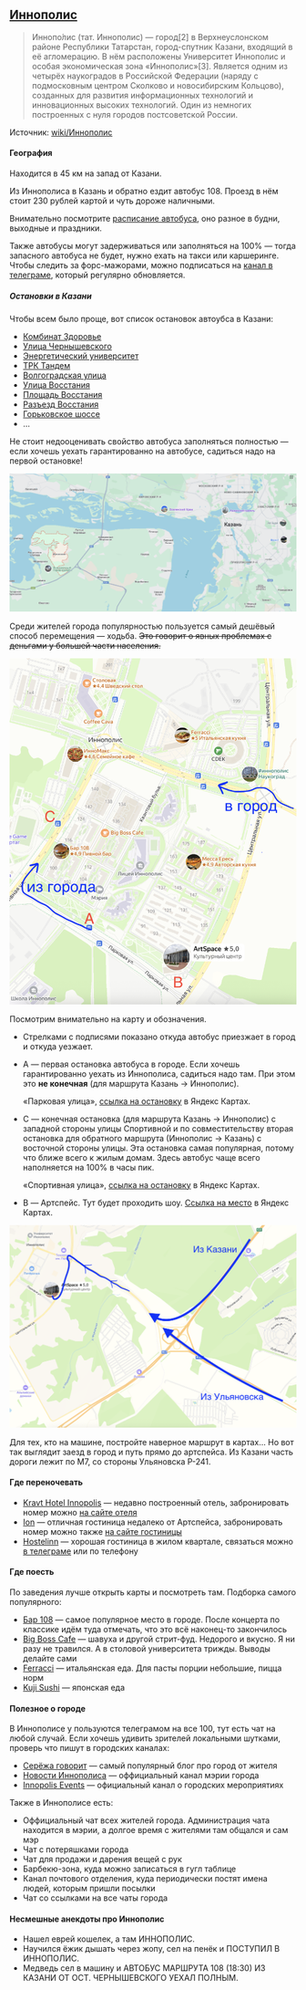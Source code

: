 ## [Иннополис](https://www.innopolis.com/ru)

> Иннопо́лис (тат. Иннополис) — город[2] в Верхнеуслонском районе Республики Татарстан, город-спутник Казани, входящий в её агломерацию. В нём расположены Университет Иннополис и особая экономическая зона «Иннополис»[3]. Является одним из четырёх наукоградов в Российской Федерации (наряду с подмосковным центром Сколково и новосибирским Кольцово), созданных для развития информационных технологий и инновационных высоких технологий. Один из немногих построенных с нуля городов постсоветской России.

Источник: [wiki/Иннополис](https://ru.wikipedia.org/wiki/Иннополис)

#### География

Находится в 45 км на запад от Казани. 

Из Иннополиса в Казань и обратно ездит автобус 108. Проезд в нём стоит 230 рублей картой и чуть дороже наличными.

Внимательно посмотрите [расписание автобуса](https://docs.google.com/spreadsheets/d/139t1MN5hVdWQwpWh8oLUDMUcSou9XDyQvDUHilhKahc/pubhtml), оно разное в будни, выходные и праздники. 

Также автобусы могут задерживаться или заполняться на 100% — тогда запасного автобуса не будет, нужно ехать на такси или каршеринге. Чтобы следить за форс-мажорами, можно подписаться на [канал в телеграме](https://t.me/innobus), который регулярно обновляется.

##### Остановки в Казани

Чтобы всем было проще, вот список остановок автоубса в Казани: 

- [Комбинат Здоровьe](https://yandex.ru/maps/-/CHfFqVn3)
- [Улица Чернышевского](https://yandex.ru/maps/-/CHfFqCPL)
- [Энергетический университет](https://yandex.ru/maps/-/CHfFqOIg)
- [ТРК Тандем](https://yandex.ru/maps/-/CHfFqW4e)
- [Волгоградская улица](https://yandex.ru/maps/-/CHfFq0zh)
- [Улица Восстания](https://yandex.ru/maps/-/CHfFqD8q)
- [Площадь Восстания](https://yandex.ru/maps/-/CHfFqT85)
- [Разъезд Восстания](https://yandex.ru/maps/-/CHfFqX~p)
- [Горьковское шоссе](https://yandex.ru/maps/-/CHfFuAo5)
- ...

Не стоит недооценивать свойство автобуса заполняться полностью — если хочешь уехать гарантированно на автобусе, садиться надо на первой остановке!

![](https://raw.githubusercontent.com/xdkomel/how-to-get-to-innopolis/refs/heads/main/images/inno_on_map.png)

Среди жителей города популярностью пользуется самый дешёвый способ перемещения — ходьба. <s>Это говорит о явных проблемах с деньгами у большей части населения.</s>

![](https://raw.githubusercontent.com/xdkomel/how-to-get-to-innopolis/refs/heads/main/images/inno_map2.png)

Посмотрим внимательно на карту и обозначения.
- Стрелками с подписями показано откуда автобус приезжает в город и откуда уезжает.
- A — первая остановка автобуса в городе. Если хочешь гарантированно уехать из Иннополиса, садиться надо там. При этом это **не конечная** (для маршрута Казань → Иннополис). 
    
    «Парковая улица», [ссылка на остановку](https://yandex.ru/maps/-/CHfFmOoS) в Яндекс Картах.
- C — конечная остановка (для маршрута Казань → Иннополис) с западной стороны улицы Спортивной и по совместительству вторая остановка для обратного маршрута (Иннополис → Казань) с восточной стороны улицы. Эта остановка самая популярная, потому что ближе всего к жилым домам. Здесь автобус чаще всего наполняется на 100% в часы пик.

    «Спортивная улица», [ссылка на остановку](https://yandex.ru/maps/-/CHfFm-kC) в Яндекс Картах.
- B — Артспейс. Тут будет проходить шоу. [Ссылка на место](https://yandex.ru/maps/-/CHfFqIjU) в Яндекс Картах.

![](https://raw.githubusercontent.com/xdkomel/how-to-get-to-innopolis/refs/heads/main/images/inno_map3.png)

Для тех, кто на машине, постройте наверное маршрут в картах... Но вот так выглядит заезд в город и путь прямо до артспейса. Из Казани часть дороги лежит по М7, со стороны Ульяновска Р-241.

#### Где переночевать

- [Kravt Hotel Innopolis](https://yandex.ru/maps/-/CHCrzCIz) — недавно построенный отель, забронировать номер можно [на сайте отеля](https://inn.kravt-hotel.ru)
- [Ion](https://yandex.ru/maps/-/CHCrzO~a) — отличная гостиница недалеко от Артспейса, забронировать номер можно также [на сайте гостиницы](https://ionhotel.ru)
- [Hostelinn](https://yandex.ru/maps/-/CHCrzW~X) — хорошая гостиница в жилом квартале, связаться можно [в телеграме](https://t.me/Hostelinn1) или по телефону

#### Где поесть

По заведения лучше открыть карты и посмотреть там. Подборка самого популярного:
- [Бар 108](https://yandex.ru/maps/-/CHCvAJzm) — самое популярное место в городе. После концерта по классике идём туда отмечать, что это всё наконец-то закончилось
- [Big Boss Cafe](https://yandex.ru/maps/-/CHCvADnB) — шавуха и другой стрит-фуд. Недорого и вкусно. Я ни разу не травился. А в столовой университета трижды. Выводы делайте сами
- [Ferracci](https://yandex.ru/maps/-/CHCvEAOD) — итальянская еда. Для пасты порции небольшие, пицца норм
- [Kuji Sushi](https://yandex.ru/maps/-/CHCvEU9c) — японская еда

#### Полезное о городе

В Иннополисе у пользуются телеграмом на все 100, тут есть чат на любой случай.
Если хочешь удивить зрителей локальными шутками, проверь что пишут в городских каналах:
- [Серёжа говорит](https://t.me/innochapay) — самый популярный блог про город от жителя
- [Новости Иннополиса](https://t.me/innopolisnews_rus) — оффициальный канал мэрии города
- [Innopolis Events](https://t.me/innoevents) — официальный канал о городских мероприятиях

Также в Иннополисе есть:
- Оффициальный чат всех жителей города. Администрация чата находится в мэрии, а долгое время с жителями там общался и сам мэр
- Чат с потеряшками города
- Чат для продажи и дарения вещей с рук 
- Барбекю-зона, куда можно записаться в гугл таблице
- Канал почтового отделения, куда периодически постят имена людей, которым пришли посылки
- Чат со ссылками на все чаты города

#### Несмешные анекдоты про Иннополис

- Нашел еврей кошелек, а там ИННОПОЛИС.
- Научился ёжик дышать через жопу, сел на пенёк и ПОСТУПИЛ В ИННОПОЛИС.
- Медведь сел в машину и АВТОБУС МАРШРУТА 108 (18:30) ИЗ КАЗАНИ ОТ ОСТ. ЧЕРНЫШЕВСКОГО УЕХАЛ ПОЛНЫМ.
